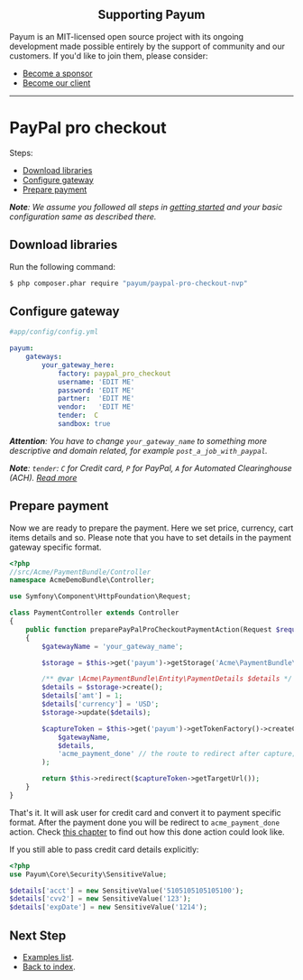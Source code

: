 <h2 align="center">Supporting Payum</h2>

Payum is an MIT-licensed open source project with its ongoing development made possible entirely by the support of community and our customers. If you'd like to join them, please consider:

- [Become a sponsor](https://www.patreon.com/makasim)
- [Become our client](http://forma-pro.com/)

---

# PayPal pro checkout

Steps:

* [Download libraries](#download-libraries)
* [Configure gateway](#configure-context)
* [Prepare payment](#prepare-payment)

_**Note**: We assume you followed all steps in [getting started](../getting-started.md) and your basic configuration same as described there._

## Download libraries

Run the following command:

```bash
$ php composer.phar require "payum/paypal-pro-checkout-nvp"
```

## Configure gateway

```yaml
#app/config/config.yml

payum:
    gateways:
        your_gateway_here:
            factory: paypal_pro_checkout
            username: 'EDIT ME'
            password: 'EDIT ME'
            partner:  'EDIT ME'
            vendor:   'EDIT ME'
            tender:  C
            sandbox: true
```

_**Attention**: You have to change `your_gateway_name` to something more descriptive and domain related, for example `post_a_job_with_paypal`._

_**Note**: `tender`: `C` for Credit card, `P` for PayPal, `A` for Automated Clearinghouse (ACH). [Read more](https://developer.paypal.com/docs/classic/payflow/recurring-billing/#required-parameters-for-the-modify-and-reactivate-actions)_

## Prepare payment

Now we are ready to prepare the payment. Here we set price, currency, cart items details and so.
Please note that you have to set details in the payment gateway specific format.

```php
<?php
//src/Acme/PaymentBundle/Controller
namespace AcmeDemoBundle\Controller;

use Symfony\Component\HttpFoundation\Request;

class PaymentController extends Controller
{
    public function preparePayPalProCheckoutPaymentAction(Request $request)
    {
        $gatewayName = 'your_gateway_name';

        $storage = $this->get('payum')->getStorage('Acme\PaymentBundle\Entity\PaymentDetails');

        /** @var \Acme\PaymentBundle\Entity\PaymentDetails $details */
        $details = $storage->create();
        $details['amt'] = 1;
        $details['currency'] = 'USD';
        $storage->update($details);

        $captureToken = $this->get('payum')->getTokenFactory()->createCaptureToken(
            $gatewayName,
            $details,
            'acme_payment_done' // the route to redirect after capture;
        );

        return $this->redirect($captureToken->getTargetUrl());
    }
}
```

That's it. It will ask user for credit card and convert it to payment specific format. After the payment done you will be redirect to `acme_payment_done` action.
Check [this chapter](../purchase-done-action.md) to find out how this done action could look like.

If you still able to pass credit card details explicitly:

```php
<?php
use Payum\Core\Security\SensitiveValue;

$details['acct'] = new SensitiveValue('5105105105105100');
$details['cvv2'] = new SensitiveValue('123');
$details['expDate'] = new SensitiveValue('1214');
```

## Next Step

* [Examples list](../custom-purchase-examples.md).
* [Back to index](../../index.md).
